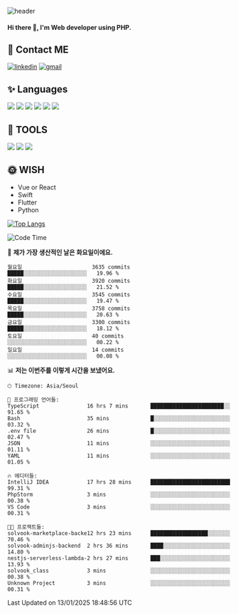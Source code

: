 ![header](https://capsule-render.vercel.app/api?type=waving&color=auto&height=300&section=header&text=Elin&fontSize=90&animation=twinkling)

#### Hi there 👋, I'm <b>Web developer</b> using PHP. ####

<!--
- 🔭 I’m currently working on Uniwill
- 🌱 I’m currently learning Vue or React or Python.
-->

<!---#### I am PHP developer --->

## 💌 Contact ME ###
[<img src='https://img.shields.io/badge/-EunjiKo-%230A66C2?style=flat-square&logo=LinkedIn&logoColor=white' alt='linkedin'>](https://www.linkedin.com/in/https://www.linkedin.com/in/eunji-ko-00a907164//)  [<img src='https://img.shields.io/badge/-einee214%40gmail.com-%23EA4335?style=flat-square&logo=Gmail&logoColor=white' alt='gmail'>](einee214@gmail.com)  


## ✨ Languages
<img src='https://img.shields.io/badge/-PHP-%23777BB4?style=for-the-badge&logo=PHP&logoColor=white'> <img src='https://img.shields.io/badge/-Laravel-%23FF2D20?style=for-the-badge&logo=Laravel&logoColor=white'> <img src='https://img.shields.io/badge/Jquery-%230769AD?style=for-the-badge&logo=Jquery&logoColor=white'> <img src='https://img.shields.io/badge/CSS3-%231572B6?style=for-the-badge&logo=CSS3&logoColor=white'> <img src='https://img.shields.io/badge/Bootstrap-%237952B3?style=for-the-badge&logo=Bootstrap&logoColor=white' > <img src='https://img.shields.io/badge/MySQL-%234479A1?style=for-the-badge&logo=MySQL&logoColor=white' >

## 🌷 TOOLS
<img src='https://img.shields.io/badge/PHPSTORM-%23000000?style=for-the-badge&logo=PhpStorm&logoColor=white' > <img src='https://img.shields.io/badge/GitLab-%23FCA121?style=for-the-badge&logo=GitLab&logoColor=white' > <img src='https://img.shields.io/badge/GitHub-%23181717?style=for-the-badge&logo=GitHub&logoColor=white'>


## 🌞 WISH
- Vue or React
- Swift
- Flutter
- Python


[![Top Langs](https://github-readme-stats.vercel.app/api/top-langs/?username=ein214&layout=compact)](https://github.com/anuraghazra/github-readme-stats)

<!--START_SECTION:waka-->
![Code Time](http://img.shields.io/badge/Code%20Time-3%2C992%20hrs%2033%20mins-blue)

📅 **제가 가장 생산적인 날은 화요일이에요.** 

```text
월요일                      3635 commits        █████░░░░░░░░░░░░░░░░░░░░   19.96 % 
화요일                      3920 commits        █████░░░░░░░░░░░░░░░░░░░░   21.52 % 
수요일                      3545 commits        █████░░░░░░░░░░░░░░░░░░░░   19.47 % 
목요일                      3758 commits        █████░░░░░░░░░░░░░░░░░░░░   20.63 % 
금요일                      3300 commits        █████░░░░░░░░░░░░░░░░░░░░   18.12 % 
토요일                      40 commits          ░░░░░░░░░░░░░░░░░░░░░░░░░   00.22 % 
일요일                      14 commits          ░░░░░░░░░░░░░░░░░░░░░░░░░   00.08 % 
```


📊 **저는 이번주를 이렇게 시간을 보냈어요.** 

```text
🕑︎ Timezone: Asia/Seoul

💬 프로그래밍 언어들: 
TypeScript               16 hrs 7 mins       ███████████████████████░░   91.65 % 
Bash                     35 mins             █░░░░░░░░░░░░░░░░░░░░░░░░   03.32 % 
.env file                26 mins             █░░░░░░░░░░░░░░░░░░░░░░░░   02.47 % 
JSON                     11 mins             ░░░░░░░░░░░░░░░░░░░░░░░░░   01.11 % 
YAML                     11 mins             ░░░░░░░░░░░░░░░░░░░░░░░░░   01.05 % 

🔥 에디터들: 
IntelliJ IDEA            17 hrs 28 mins      █████████████████████████   99.31 % 
PhpStorm                 3 mins              ░░░░░░░░░░░░░░░░░░░░░░░░░   00.38 % 
VS Code                  3 mins              ░░░░░░░░░░░░░░░░░░░░░░░░░   00.31 % 

🐱‍💻 프로젝트들: 
solvook-marketplace-backe12 hrs 23 mins      ██████████████████░░░░░░░   70.46 % 
solvook-adminjs-backend  2 hrs 36 mins       ████░░░░░░░░░░░░░░░░░░░░░   14.80 % 
nestjs-serverless-lambda-2 hrs 27 mins       ███░░░░░░░░░░░░░░░░░░░░░░   13.93 % 
solvook_class            3 mins              ░░░░░░░░░░░░░░░░░░░░░░░░░   00.38 % 
Unknown Project          3 mins              ░░░░░░░░░░░░░░░░░░░░░░░░░   00.31 % 
```


 Last Updated on 13/01/2025 18:48:56 UTC
<!--END_SECTION:waka-->

<!---![GitHub stats](https://github-readme-stats.vercel.app/api?username=ein214&show_icons=true&theme=dracula)  --->



